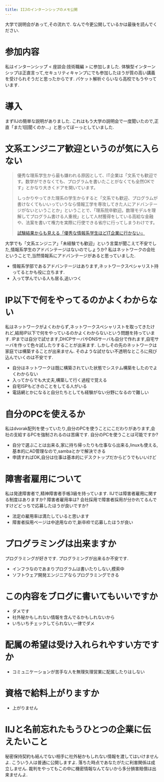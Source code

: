 ```yaml
---
title: IIJのインターンシップのメモ公開
---
```


大学で説明会があって,その流れで.
なんで今更公開しているかは最後を読んでください.

# 参加内容

私はインターンシップ < 座談会:技術職編 > に参加しました.
体験型インターンシップは正直言って,セキュリティキャンプにでも参加したほうが質の高い講義を受けられそうだと思ったからです.
パケット解析ぐらいなら高校でもうやっています.

# 導入

まずIIJの簡単な説明がありました.
これはもう大学の説明会で一度聞いたので,正直「また1回聞くのか...」と思ってぼーっとしていました.

# 文系エンジニア歓迎というのが気に入らない

> 優秀な理系学生から最も嫌われる原因として、IT企業は「文系でも歓迎です。数学ができなくても、プログラムを書いたことがなくても全然OKです」とかなり大きくドアを開いています。
>
> しっかりやってきた理系の学生からすると「文系でも歓迎、プログラムが書けなくてもいいっていうなら情報工学を専攻してきた人にアドバンテージがないということか」ということで、「理系院卒歓迎。数理モデルを理解してプログラム書ける人重視」として人材獲得をしている高給な金融や、法案を書いて権力を実際に行使できる省庁に行ってしまうわけです。
>
> [試験結果からも見える「優秀な情報系学生ほどIT企業に行かない」](http://nakameguro.jpn.org/jtec/ipa-policies-were-a-failure/)

大学でも「文系エンジニア」「未経験でも歓迎」という言葉が聞こえて不安でした,情報系学生のアドバンテージはないのでしょうか?
私はネットワークの会社ということで,当然情報系にアドバンテージがあると思っていました.

* 情報系学部であるアドバンテージはあります,ネットワークスペシャリスト持ってるとかも役に立ちます.
* 入って学んでいる人も居る,追いつく

# IP以下で何をやってるのかよくわからない

私はネットワークがよくわからず,ネットワークスペシャリストを取ってきたけれど,結局IP以下で何をやっているのかよくわからないという問題を持っています.
IPまでは自分で試せます,DHCPサーバやDNSサーバも自分で作れます,自宅サーバを作って色々試したりすることが出来ます.
しかしその先のネットワークは家庭では構築することが出来ません.
そのような試せない不透明なところに飛び込んでいくのは不安です.

* 自分はネットワークは既に構築されていた状態でシステム構築をしたのでよくわからない
* 入ってからでも大丈夫,構築して行く過程で覚える
* 自宅ISPもどきのことをしてる人がいる
* 電話網とかになると自分たちとしても経験がない分野になるので難しい

# 自分のPCを使えるか

私はdvorak配列を使っていたり,自分のPCを使うことにこだわりがあります,会社の支給するPCを強制されるのは苦痛です.
自分のPCを使うことは可能ですか?

* 自分で選ぶことは出来る,家に持ち帰ったりも仕事なら出来る,linuxも使える,基本的にAD管理なので,sambaとかで解決できる
* 申請すればOK,自分は仕事は基本的にデスクトップだからどうでもいいけど

# 障害者雇用について

私は発達障害者で,精神障害者手帳3級を持っています.
IIJでは障害者雇用に関する制度はありますか?
障害者雇用率は?
会社採用で障害者採用が分かれてるんですけどどっちで応募したほうが良いですか?

* 法定の雇用率は満たしていると思います
* 障害者採用ページは中途用なので,新卒枠で応募したほうが良い

# プログラミングは出来ますか

プログラミングが好きです.
プログラミングが出来るか不安です.

* インフラなのであまりプログラムは書いたりしない,模索中
* ソフトウェア開発エンジニアならプログラミングできる

# この内容をブログに書いてもいいですか

* ダメです
* 社外秘かもしれない情報を含んでるかもしれないから
* いちいちチェックしてられない,一律でダメ

# 配属の希望は受け入れられやすい方ですか

* コミュニケーションが苦手な人を無理矢理営業に配属したりはしない

# 資格で給料上がりますか

* 上がりません

# IIJと名前忘れたもうひとつの企業に伝えたいこと

秘密保持契約も結んでない相手に社外秘かもしれない情報を渡してはいけませんよ.
こういう人は普通に公開しますよ.
落ちた時点であなたがたに利害関係は成立しません.
裁判をやってもこの中に機密情報なんてないから多分損害賠償は出来ませんよ.
